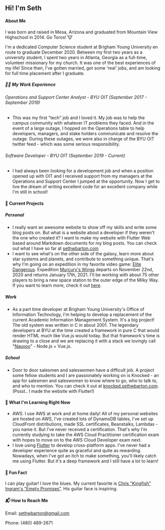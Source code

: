 ## Hi! I'm Seth

#### About Me

I was born and raised in Mesa, Arizona and graduated from Mountain View Highschool in 2014. Go Toros! 🐮 

I'm a dedicated Computer Science student at Brigham Young University en route to graduate December 2020. Between my first two years as a university student, I spent two years in Atlanta, Georgia as a full-time, volunteer missionary for my church. It was one of the best experiences of my life! Since then, I've gotten married, got some 'real' jobs, and am looking for full time placement after I graduate. 

##### 👩‍🚀 My Work Experience 

###### Operations and Support Center Analyst - BYU OIT (September 2017 - September 2019)

- This was my first "tech" job and I loved it. My job was to help the campus community with whatever IT problems they faced. And in the event of a large outage, I hopped on the Operations table to help developers, managers, and stake holders communicate and resolve the outage. During these outages, we were also in charge of the BYU OIT twitter feed - which was some serious responsibility. 

###### Software Developer - BYU OIT (September 2019 - Current)

- I had always been looking for a development job and when a position opened up with OIT and I received support from my managers at the Operations and Support Center I jumped at the opportunity. Now I get to live the dream of writing excellent code for an excellent company while I'm still in school! 

#### 🔭 Current Projects 

##### Personal

- I really want an awesome website to show off my skills and write some blog posts on. But what is a website about a developer if they weren't the one who created it? I want to make my website with Flutter Web based around Markdown documents for my blog posts. You can check out what I have so far at [sethwbarton.com](https://sethwbarton.com)
- I want to see what's on the other side of the galaxy, learn more about star systems and planets, and contribute to something unique. That's why I'm going on an expedition in my favorite video game: [Elite Dangerous](https://www.elitedangerous.com/). Expedition [Murcury's Wings](https://en.wikipedia.org/wiki/Mercury_(mythology)) departs on November 22nd, 2020 and returns January 17th, 2021. I'll be working with about 75 other players to bring a new space station to the outer edge of the Milky Way. If you want to learn more, check it out [here](https://www.edsm.net/en/expeditions/summary/id/111/name/Expedition+Mercury%27s+Wings+%5BDSSA%5D). 

##### Work

- As a part time developer at Brigham Young University's Office of Information Technology, I'm helping to develop a replacement of the current Academic Information Management System. It's a big project! The old system was written in C in about 2001. The legendary developers at BYU at the time created a framework in pure C that would render HTML much like Vue.js would today. But that framework's time is drawing to a close and we are replacing it with a stack we lovingly call "[Nauvoo](https://en.wikipedia.org/wiki/Nauvoo,_Illinois)" - Node.js + Vue.js. 

##### School

- Door to door salesmen and saleswomen have a difficult job. A project some fellow students and I are passionately working on is Knocked - an app for salesmen and saleswomen to know where to go, who to talk to, and who to mention. You can check it out at [knocked.sethwbarton.com](https://knocked.sethwbarton.com). (Pssst.. I made the website with Flutter!)

#### 🌱 What I'm Learning Right Now 

- AWS. I use AWS at work and at home daily! All of my personal websites are hosted on AWS, I've created lots of DynamoDB tables, I've set up CloudFront distributions, made SSL certificates, Beanstalks, Lambdas - you name it.  But I've never received a certification. That's why I'm currently studying to take the AWS Cloud Practitioner certification exam with hopes to move on to the AWS Cloud Developer exam next. 
- I love using [Flutter](https://flutter.dev/) to develop cross-platform apps. I've never had a developer experience quite as graceful and quite as rewarding. Nowadays, when I've got an itch to make something, you'll likely catch me using Flutter. But it's a deep framework and I still have a lot to learn! 

#### 🎸 Fun Fact 

I can play guitar! I love the blues. My current favorite is [Chris "Kingfish" Ingram's "Empty Promises"](https://www.youtube.com/watch?v=K-nTAgOMK7w). His guitar face is inspiring. 

#### 📬 How to Reach Me

Email: sethwbarton@gmail.com

Phone: (480) 489-2671
